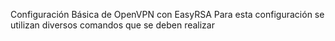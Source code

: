 Configuración Básica de OpenVPN con EasyRSA
Para esta configuración se utilizan diversos comandos que se deben realizar
